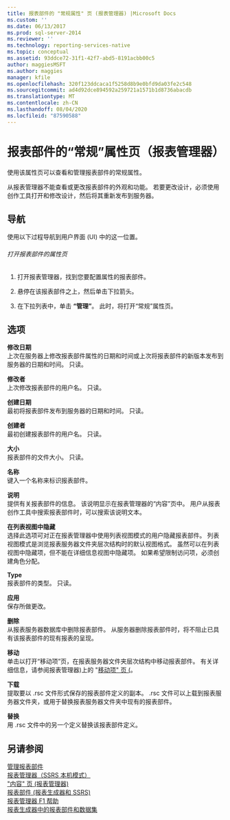 ```yaml
---
title: 报表部件的 "常规属性" 页 (报表管理器) |Microsoft Docs
ms.custom: ''
ms.date: 06/13/2017
ms.prod: sql-server-2014
ms.reviewer: ''
ms.technology: reporting-services-native
ms.topic: conceptual
ms.assetid: 93ddce72-31f1-42f7-abd5-8191acbb00c5
author: maggiesMSFT
ms.author: maggies
manager: kfile
ms.openlocfilehash: 320f123ddcaca1f5258d8b9e0bfd9da03fe2c548
ms.sourcegitcommit: ad4d92dce894592a259721a1571b1d8736abacdb
ms.translationtype: MT
ms.contentlocale: zh-CN
ms.lasthandoff: 08/04/2020
ms.locfileid: "87590588"
---
```

# <a name="general-properties-page-report-parts-report-manager"></a>报表部件的“常规”属性页（报表管理器）
  使用该属性页可以查看和管理报表部件的常规属性。  
  
 从报表管理器不能查看或更改报表部件的外观和功能。 若要更改设计，必须使用创作工具打开和修改设计，然后将其重新发布到服务器。  
  
## <a name="navigation"></a>导航  
 使用以下过程导航到用户界面 (UI) 中的这一位置。  
  
###### <a name="to-open-the-properties-page-for-a-report-part"></a>打开报表部件的属性页  
  
1.  打开报表管理器，找到您要配置属性的报表部件。  
  
2.  悬停在该报表部件之上，然后单击下拉箭头。  
  
3.  在下拉列表中，单击 **“管理”**。 此时，将打开“常规”属性页。  
  
## <a name="options"></a>选项  
 **修改日期**  
 上次在服务器上修改报表部件属性的日期和时间或上次将报表部件的新版本发布到服务器的日期和时间。 只读。  
  
 **修改者**  
 上次修改报表部件的用户名。 只读。  
  
 **创建日期**  
 最初将报表部件发布到服务器的日期和时间。 只读。  
  
 **创建者**  
 最初创建报表部件的用户名。 只读。  
  
 **大小**  
 报表部件的文件大小。 只读。  
  
 **名称**  
 键入一个名称来标识报表部件。  
  
 **说明**  
 提供有关报表部件的信息。 该说明显示在报表管理器的“内容”页中。 用户从报表创作工具中搜索报表部件时，可以搜索该说明文本。  
  
 **在列表视图中隐藏**  
 选择此选项可对正在报表管理器中使用列表视图模式的用户隐藏报表部件。 列表视图模式是浏览报表服务器文件夹层次结构时的默认视图格式。 虽然可以在列表视图中隐藏项，但不能在详细信息视图中隐藏项。 如果希望限制访问项，必须创建角色分配。  
  
 **Type**  
 报表部件的类型。 只读。  
  
 **应用**  
 保存所做更改。  
  
 **删除**  
 从报表服务器数据库中删除报表部件。 从服务器删除报表部件时，将不阻止已具有该报表部件的现有报表的呈现。  
  
 **移动**  
 单击以打开“移动项”页，在报表服务器文件夹层次结构中移动报表部件。 有关详细信息，请参阅报表管理器&#41;上的 "[移动项" 页 &#40;](../../2014/reporting-services/move-items-page-report-manager.md)。  
  
 **下载**  
 提取要以 .rsc 文件形式保存的报表部件定义的副本。 .rsc 文件可以上载到报表服务器文件夹，或用于替换报表服务器文件夹中现有的报表部件。  
  
 **替换**  
 用 .rsc 文件中的另一个定义替换该报表部件定义。  
  
## <a name="see-also"></a>另请参阅  
 [管理报表部件](report-design/managing-report-parts.md)   
 [报表管理器（SSRS 本机模式）](../../2014/reporting-services/report-manager-ssrs-native-mode.md)   
 ["内容" 页 &#40;报表管理器&#41;](../../2014/reporting-services/contents-page-report-manager.md)   
 [报表部件 &#40;报表生成器和 SSRS&#41;](report-parts-report-builder-and-ssrs.md)   
 [报表管理器 F1 帮助](../../2014/reporting-services/report-manager-f1-help.md)   
 [报表生成器中的报表部件和数据集](report-data/report-parts-and-datasets-in-report-builder.md)  
  
  
